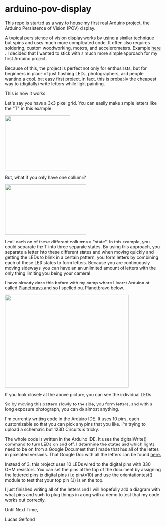 arduino-pov-display
===================

This repo is started as a way to house my first real Arduino project, the Arduino Persistence of Vision (POV) display. 

A typical persistence of vision display works by using a similar technique but spins and uses much more complicated code. It often also requires soldering, custom woodworking, motors, and accelerometers. Example <a href="http://www.youtube.com/watch?v=uVL9V1wNoVg"> here </a>. I decided that I wanted to stick with a much more simple approach for my first Arduino project. 

Because of this, the project is perfect not only for enthusiasts, but for beginners in place of just flashing LEDs, photographers, and people wanting a cool, but easy first project. In fact, this is probably the cheapest way to (digitally) write letters while light painting. 

This is how it works:

Let's say you have a 3x3 pixel grid. You can easily make simple letters like the "T" in this example.

<img src="http://i.imgur.com/m60WFg3.png?1" width=210px, height=179px/>

But, what if you only have one collumn?

<img src="http://i.imgur.com/ZjXzWl4.png?1" width=263px, height=163px/>

I call each on of these different collumns a "state". In this example, you could separate the T into three separate states. By using this approach, you separate a letter into these different states and when moving quickly and getting the LEDs to blink in a certain pattern, you form letters by combining each of these LED states to form letters. Because you are continuously moving sideways, you can have an an unlimited amount of letters with the only thing limiting you being your camera!

I have already done this before with my camp where I learnt Arduino at called <a href="http://www.planetbravo.com/"> Planetbravo </a> and so I spelled out Planetbravo below.

<img src="http://i.imgur.com/U0tp6nZ.jpg?1" width=400, height=300/>

If you look closely at the above picture, you can see the individual LEDs.

So by moving this pattern slowly to the side, you form letters, and with a long exposure photograph, you can do almost anything.

I'm currently writing code in the Arduino IDE. It uses 10 pins, each customizable so that you can pick any pins that you like. I'm trying to upload a schematic but 123D Circuits is tricky. 

The whole code is written in the Arduino IDE. It uses the digitalWrite() command to turn LEDs on and off. I determine the states and which lights need to be on from a Google Document that I made that has all of the lettes in pixelated versions. That Google Doc with all the letters can be found <a href="https://docs.google.com/spreadsheets/d/1zgnJYY_FaUdyHc15hTCuNYxuNIVfHdMoEihmZqh1gu8/edit?usp=sharing"> here. </a>

Instead of 3, this project uses 10 LEDs wired to the digital pins with 330 OHM resistors. You can set the pins at the top of the document by assigning the lettered pins to digital pins (i.e pinA=10) and use the orientationtest() module to test that your top pin (J) is on the top. 

I just finished writing all of the letters and I will hopefully add a diagram with what pins and such to plug things in along with a demo to test that my code works out correctly. 

Until Next Time,

Lucas Gelfond

